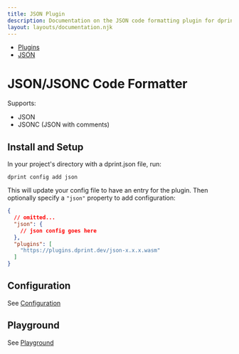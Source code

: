 ```yaml
---
title: JSON Plugin
description: Documentation on the JSON code formatting plugin for dprint.
layout: layouts/documentation.njk
---
```


<nav class="breadcrumb" aria-label="breadcrumbs">
  <ul>
    <li><a href="/plugins">Plugins</a></li>
    <li><a href="/plugins/json">JSON</a></li>
  </ul>
</nav>

# JSON/JSONC Code Formatter

Supports:

- JSON
- JSONC (JSON with comments)

## Install and Setup

In your project's directory with a dprint.json file, run:

```shellsession
dprint config add json
```

This will update your config file to have an entry for the plugin. Then optionally specify a `"json"` property to add configuration:

```json
{
  // omitted...
  "json": {
    // json config goes here
  },
  "plugins": [
    "https://plugins.dprint.dev/json-x.x.x.wasm"
  ]
}
```

## Configuration

See [Configuration](/plugins/json/config)

## Playground

See [Playground](https://dprint.dev/playground#plugin/json)
